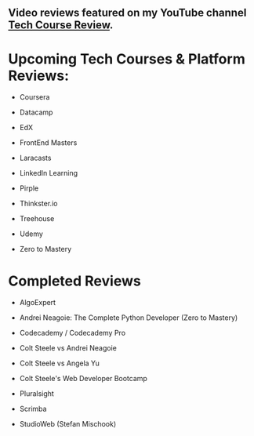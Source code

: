 ## Video reviews featured on my YouTube channel [Tech Course Review](https://www.youtube.com/techcoursereview).

# Upcoming Tech Courses & Platform Reviews:

- Coursera

- Datacamp

- EdX

- FrontEnd Masters

- Laracasts

- LinkedIn Learning

- Pirple

- Thinkster.io 

- Treehouse

- Udemy

- Zero to Mastery


# Completed Reviews

- AlgoExpert

- Andrei Neagoie: The Complete Python Developer (Zero to Mastery)

- Codecademy / Codecademy Pro

- Colt Steele vs Andrei Neagoie

- Colt Steele vs Angela Yu

- Colt Steele's Web Developer Bootcamp

- Pluralsight

- Scrimba

- StudioWeb (Stefan Mischook)

